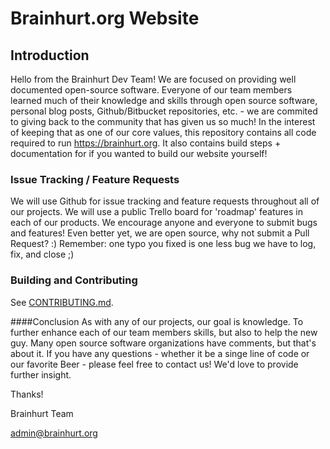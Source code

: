 # Brainhurt.org Website

## Introduction
Hello from the Brainhurt Dev Team! We are focused on providing well documented open-source software. Everyone of our team members learned much of their knowledge and skills through open source software, personal blog posts, Github/Bitbucket repositories, etc. - we are commited to giving back to the community that has given us so much! In the interest of keeping that as one of our core values, this repository contains all code required to run https://brainhurt.org. It also contains build steps + documentation for if you wanted to build our website yourself! 

### Issue Tracking / Feature Requests 
We will use Github for issue tracking and feature requests throughout all of our projects. We will use a public Trello board for 'roadmap' features in each of our products. We encourage anyone and everyone to submit bugs and features! Even better yet, we are open source, why not submit a Pull Request? :) Remember: one typo you fixed is one less bug we have to log, fix, and close ;)


### Building and Contributing 

See [CONTRIBUTING.md](/CONTRIBUTING.md).

####Conclusion
As with any of our projects, our goal is knowledge. To further enhance each of our team members skills, but also to help the new guy.  Many open source software organizations have comments, but that's about it. If you have any questions - whether it be a singe line of code or our favorite Beer - please feel free to contact us! We'd love to provide further insight.

Thanks!

Brainhurt Team

admin@brainhurt.org